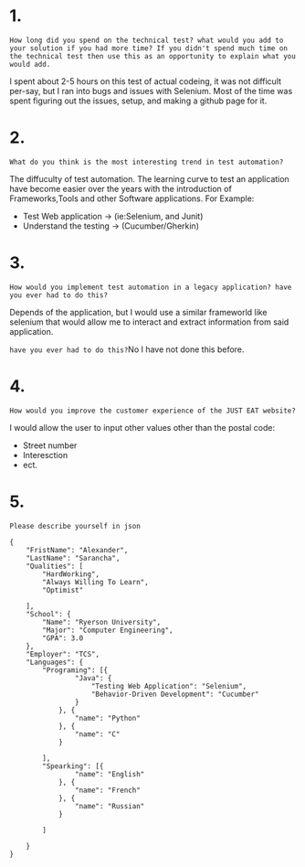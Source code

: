 # 1.

`How long did you spend on the technical test? what would you add to your solution if you had more time? If you didn't spend much time on the technical test then use this as an opportunity to explain what you would add.`

I spent about 2-5 hours on this test of actual codeing, it was not difficult per-say, but I ran into bugs and issues with Selenium. Most of the time was spent figuring out the issues, setup, and making a github page for it. 

# 2.
`What do you think is the most interesting trend in test automation?`

The diffuculty of test automation. The learning curve to test an application have become easier over the years with the introduction of Frameworks,Tools and other Software applications.
For Example:
* Test Web application -> (ie:Selenium, and Junit)
* Understand the testing -> (Cucumber/Gherkin)

# 3. 
`How would you implement test automation in a legacy application? have you ever had to do this?`

Depends of the application, but I would use a similar frameworld like selenium that would allow me to interact and extract information from said application. 

`have you ever had to do this?`No I have not done this before.

# 4. 
`How would you improve the customer experience of the JUST EAT website?`

I would allow the user to input other values other than the postal code: 
* Street number 
* Interesction 
* ect.

# 5. 
`Please describe yourself in json`

```
{
	"FristName": "Alexander",
	"LastName": "Sarancha",
	"Qualities": [
		"HardWorking",
		"Always Willing To Learn",
		"Optimist"

	],
	"School": {
		"Name": "Ryerson University",
		"Major": "Computer Engineering",
		"GPA": 3.0
	},
	"Employer": "TCS",
	"Languages": {
		"Programing": [{
				"Java": {
					"Testing Web Application": "Selenium",
					"Behavior-Driven Development": "Cucumber"
				}
			}, {
				"name": "Python"
			}, {
				"name": "C"
			}

		],
		"Spearking": [{
				"name": "English"
			}, {
				"name": "French"
			}, {
				"name": "Russian"
			}

		]

	}
}
```
